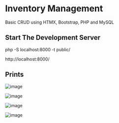 # Inventory Management

Basic CRUD using HTMX, Bootstrap, PHP and MySQL

## Start The Development Server

php -S localhost:8000 -t public/

http://localhost:8000/

## Prints

![image](https://github.com/user-attachments/assets/695ec22e-bfd2-4831-afb3-bf8334f1d975)

![image](https://github.com/user-attachments/assets/b23abeb7-3671-4df8-9484-cb035799ee85)

![image](https://github.com/user-attachments/assets/407e3dc1-62ac-4b97-86d4-d9c42c859a49)

![image](https://github.com/user-attachments/assets/d9fec610-2677-44db-b8fe-07b0717e1a8a)
